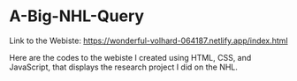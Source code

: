 # A-Big-NHL-Query
Link to the Webiste: https://wonderful-volhard-064187.netlify.app/index.html 


Here are the codes to the webiste I created using HTML, CSS, and JavaScript, that displays the research project I did on the NHL. 
